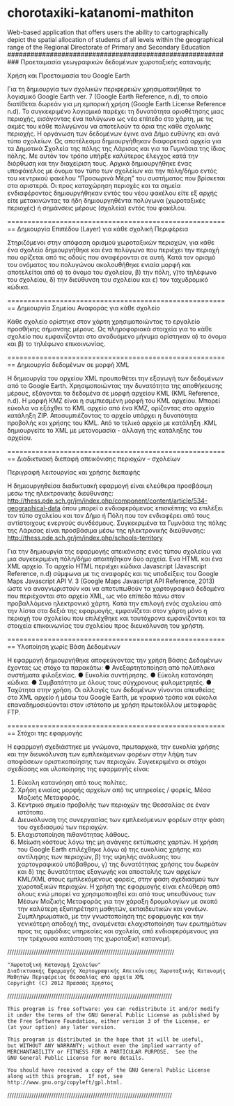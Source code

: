 chorotaxiki-katanomi-mathiton
=============================

Web-based application that offers users the ability to cartographically depict the spatial allocation of students of all levels within the geographical range of the Regional Directorate of Primary and Secondary Education
###########################################################
Προετοιμασία γεωγραφικών δεδομένων χωροταξικής κατανομής

Χρήση και Προετοιμασία του Google Earth

Για τη δημιουργία των σχολικών περιφερειών χρησιμοποιήθηκε το λογισμικό Google Earth ver. 7 (Google Earth Reference, n.d), το οποίο διατίθεται δωρεάν για μη εμπορική χρήση (Google Earth License Reference n.d). Το συγκεκριμένο λογισμικό παρέχει τη δυνατότητα οριοθέτησης μιας περιοχής, εισάγοντας ένα πολύγωνο ως νέο επίπεδο στο χάρτη, με τις ακμές του κάθε πολυγώνου να αποτελούν τα όρια της κάθε σχολικής περιοχής. 
Η οργάνωση των δεδομένων έγινε ανά Δήμο ευθύνης και ανά τύπο σχολείων. Ως αποτέλεσμα δημιουργήθηκαν διαφορετικά αρχεία για τα Δημοτικά Σχολεία της πόλης της Λάρισας και για τα Γυμνάσια της ίδιας πόλης. Με αυτόν τον τρόπο υπήρξε καλύτερος έλεγχος κατά την διόρθωση και την διαχείριση τους. Αρχικά δημιουργήθηκε ένας υποφάκελος με όνομα τον τύπο των σχολείων και την πόλη/δήμο εντός του κεντρικού φακέλου “Προσωρινά Μέρη” του συστήματος που βρίσκεται στα αριστερά. Οι προς καταχώρηση περιοχές και τα σημεία ενδιαφέροντος δημιουργήθηκαν εντός του νέου φακέλου είτε εξ αρχής είτε μετακινώντας τα ήδη δημιουργηθέντα πολύγωνα (χωροταξικές περιοχές) ή σημάνσεις μέρους (σχολεία) εντός του φακέλου.

========================================================
Δημιουργία Επιπέδου (Layer) για κάθε σχολική Περιφέρεια

Στηριζόμενοι στην απόφαση ορισμού χωροταξικών περιοχών, για κάθε ένα σχολείο δημιουργήθηκε και ένα πολύγωνο που περιέχει την περιοχή που ορίζεται από τις οδούς που αναφέρονται σε αυτή. Κατά τον ορισμό του ονόματος του πολυγώνου ακολουθήθηκε ενιαία μορφή και αποτελείται από α) το όνομα του σχολείου, β) την πόλη, γ)το τηλέφωνο του σχολείου, δ) την διεύθυνση του σχολείου και ε) τον ταχυδρομικό κώδικα.

========================================================
Δημιουργία Σημείου Αναφοράς για κάθε σχολείο

Κάθε σχολείο ορίστηκε στον χάρτη χρησιμοποιώντας το εργαλείο προσθήκης σήμανσης μέρους. Ως πληροφοριακά στοιχεία για το κάθε σχολείο που εμφανίζονται στο αναδυόμενο μήνυμα ορίστηκαν α) το όνομα και β) το τηλέφωνο επικοινωνίας.

========================================================
Δημιουργία δεδομένων σε μορφή XML

Η δημιουργία του αρχείου XML προυποθέτει την εξαγωγή των δεδομένων από το Google Earth. Χρησιμοποιώντας την δυνατότητα της αποθήκευσης μέρους, εξάγονται τα δεδομένα σε μορφή αρχείου KML (KML Reference, n.d). Η μορφή KMZ είναι η συμπιεσμένη μορφή του KML αρχείου. Μπορεί εύκολα να εξάχθει το KML αρχείο από ένα KMZ, ορίζοντας στο αρχείο κατάληξη ZIP. Αποσυμπιέζοντας το αρχείο υπάρχει η δυνατότητα προβολής και χρήσης του KML. Από το τελικό αρχείο με κατάληξη .KML δημιουργείτε το XML με μετονομασία - αλλαγή της κατάληξης του αρχείου.

========================================================
Διαδικτυακή διεπαφή απεικόνισης περιοχών – σχολείων

Περιγραφή λειτουργίας και χρήσης διεπαφής

Η δημιουργηθείσα διαδικτυακή εφαρμογή είναι ελεύθερα προσβάσιμη μεσω της ηλεκτρονικής διεύθυνσης:
http://thess.pde.sch.gr/jm/index.php/component/content/article/534-geographical-data
όπου μπορεί ο ενδιαφερόμενος επισκέπτης να επιλέξει τον τύπο σχολείου και τον Δήμο ή Πόλη που τον ενδιαφέρει από τους αντίστοιχους ενεργούς συνδέσμους. Συγκεκριμένα τα Γυμνάσια της πόλης της Λάρισας είναι προσβάσιμα μέσω της ηλεκτρονικής διεύθυνσης: http://thess.pde.sch.gr/jm/index.php/schools-territory


Για την δημιουργία της εφαρμογής απεικόνισης ενός τύπου σχολείου για μια συγκεκριμένη πόλη/δήμο απαιτήθηκαν δύο αρχεία. Ενα HTML και ένα XML αρχείο. Το αρχείο HTML περιέχει κώδικα Javascript (Javascript Reference, n.d) σύμφωνα με τις αναφορές και τις υποδείξεις του Google Maps Javascript API V. 3 (Google Maps Javascript API Reference, 2013) ώστε να αναγνωριστούν και να αποτυπωθούν τα χαρτογραφικά δεδομένα που περιέχονται στο αρχείο XML, ως νέο επίπεδο πάνω στον προβαλλόμενο ηλεκτρονικό χάρτη. Κατά την επιλογή ενός σχολείου από την λίστα στα δεξιά της εφαρμογής, εμφανίζεται στον χάρτη μόνο η περιοχή του σχολείου που επιλέχθηκε και ταυτόχρονα εμφανίζονται και τα στοιχεία επικοινωνίας του σχολείου προς διευκόλυνση του χρήστη. 
 
========================================================
Υλοποίηση χωρίς Βάση Δεδομένων

Η εφαρμογή δημιουργήθηκε αποφεύγοντας την χρήση Βάσης Δεδομένων έχοντας ως στόχο τα παρακάτω:
●	Ανεξαρτητοποίηση από πολύπλοκα συστήματα φιλοξενίας. 
●	Ευκολία συντήρησης.
●	Εύκολη κατανόηση κώδικα.
●	Συμβατότητα με όλους τους σύγχρονους φυλομετρητές.
●	Ταχύτητα στην χρήση.
Οι αλλαγές των δεδομένων γίνονται απευθείας στο XML αρχείο ή μέσω του Google Earth, με γραφικό τρόπο και εύκολα επαναδημοσιεύονται στον ιστότοπο με χρήση πρωτοκόλλου μεταφοράς FTP.

========================================================
Στόχοι της εφαρμογής

Η εφαρμογή σχεδιάστηκε με γνώμονα, πρωταρχικά, την ευκολία χρήσης και την διευκόλυνση των εμπλεκόμενων φορέων στην λήψη των αποφάσεων οριστικοποίησης των περιοχών. Συγκεκριμένα οι στόχοι σχεδίασης και υλοποίησης της εφαρμογής είναι:
1.	Εύκολη κατανόηση από τους πολίτες.
2.	Χρήση ενιαίας μορφής αρχείων από τις υπηρεσίες / φορείς, Μέσα Μαζικής Μεταφοράς.
3.	Κεντρικό σημείο προβολής των περιοχών της Θεσσαλίας σε έναν ιστότοπο.
4.	Διευκόλυνση της συνεργασίας των εμπλεκόμενων φορέων στην φάση του σχεδιασμού των περιοχών.
5.	Ελαχιστοποίηση πιθανότητας λάθους.
6.	Μείωση κόστους λόγω της μη ανάγκης εκτύπωσης χαρτών.
Η χρήση του Google Earth επιλέχθηκε λόγω α) της ευκολίας χρήσης και αντίληψης των περιοχών, β) της υψηλής ανάλυσης του χαρτογραφικού υπόβαθρου, γ) της δυνατότητας χρήσης του δωρεάν και δ) της δυνατότητας εξαγωγής και αποστολής των αρχείων KML/XML στους εμπλεκόμενους φορείς, στην φάση σχεδιασμού των χωροταξικών περιοχών. Η χρήση της εφαρμογής είναι ελεύθερη από όλους ενώ μπορεί να χρησιμοποιηθεί και από τους υπευθύνους των Μέσων Μαζικής Μεταφοράς για την χάραξη δρομολογίων με σκοπό την καλύτερη εξυπηρέτηση μαθητών, εκπαιδευτικών και γονέων. Συμπληρωματικά, με την γνωστοποίηση της εφαρμογής και την γενικότερη αποδοχή της, αναμένεται ελαχιστοποίηση των ερωτημάτων προς τις αρμόδιες υπηρεσίες και σχολεία, από ενδιαφερόμενους για την τρέχουσα κατάσταση της χωροταξική κατανομή.


////////////////////////////////////////////////////////////////////////////  
	
	"Χωροταξική Κατανομή Σχολείων"
	Διαδικτυακής Εφαρμογής Χαρτογραφικής Απεικόνισης Χωροταξικής Κατανομής 
	Μαθητών Περιφέρειας Θεσσαλίας από αρχεία XML 
	Copyright (C) 2012 Πρασσάς Χρηστος

///////////////////////////////////////////////////////////////////////////

    This program is free software: you can redistribute it and/or modify
    it under the terms of the GNU General Public License as published by
    the Free Software Foundation, either version 3 of the License, or
    (at your option) any later version.

    This program is distributed in the hope that it will be useful,
    but WITHOUT ANY WARRANTY; without even the implied warranty of
    MERCHANTABILITY or FITNESS FOR A PARTICULAR PURPOSE.  See the
    GNU General Public License for more details.

    You should have received a copy of the GNU General Public License
    along with this program.  If not, see http://www.gnu.org/copyleft/gpl.html.

///////////////////////////////////////////////////////////////////////////
